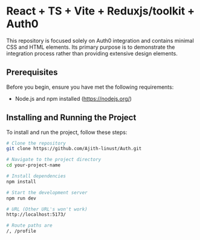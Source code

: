 # React + TS + Vite + Reduxjs/toolkit + Auth0

This repository is focused solely on Auth0 integration and contains minimal CSS and HTML elements. Its primary purpose is to demonstrate the integration process rather than providing extensive design elements.

## Prerequisites

Before you begin, ensure you have met the following requirements:
- Node.js and npm installed (https://nodejs.org/)

## Installing and Running the Project

To install and run the project, follow these steps:

```bash
# Clone the repository
git clone https://github.com/Ajith-linust/Auth.git

# Navigate to the project directory
cd your-project-name

# Install dependencies
npm install

# Start the development server
npm run dev

# URL (Other URL's won't work)
http://localhost:5173/

# Route paths are 
/, /profile

